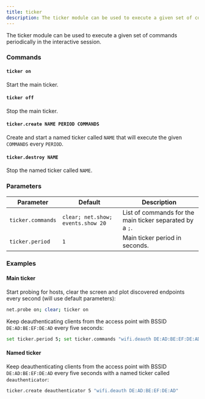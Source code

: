 ```yaml
---
title: ticker
description: The ticker module can be used to execute a given set of commands periodically in the interactive session.
---
```


The ticker module can be used to execute a given set of commands periodically in the interactive session.

### Commands

#### `ticker on`

Start the main ticker.

#### `ticker off`

Stop the main ticker.

#### `ticker.create NAME PERIOD COMMANDS`

Create and start a named ticker called `NAME` that will execute the given `COMMANDS` every `PERIOD`.

#### `ticker.destroy NAME`

Stop the named ticker called `NAME`.

### Parameters

| Parameter         | Default                           | Description                                              |
| ----------------- | --------------------------------- | -------------------------------------------------------- |
| `ticker.commands` | `clear; net.show; events.show 20` | List of commands for the main ticker separated by a `;`. |
| `ticker.period`   | `1`                               | Main ticker period in seconds.                           |

### Examples

#### Main ticker

Start probing for hosts, clear the screen and plot discovered endpoints every second (will use default parameters):

```bash
net.probe on; clear; ticker on
```

Keep deauthenticating clients from the access point with BSSID `DE:AD:BE:EF:DE:AD` every five seconds:

```bash
set ticker.period 5; set ticker.commands "wifi.deauth DE:AD:BE:EF:DE:AD"; ticker on
```

#### Named ticker

Keep deauthenticating clients from the access point with BSSID `DE:AD:BE:EF:DE:AD` every five seconds with a named ticker called `deauthenticator`:

```bash
ticker.create deauthenticator 5 "wifi.deauth DE:AD:BE:EF:DE:AD"
```
